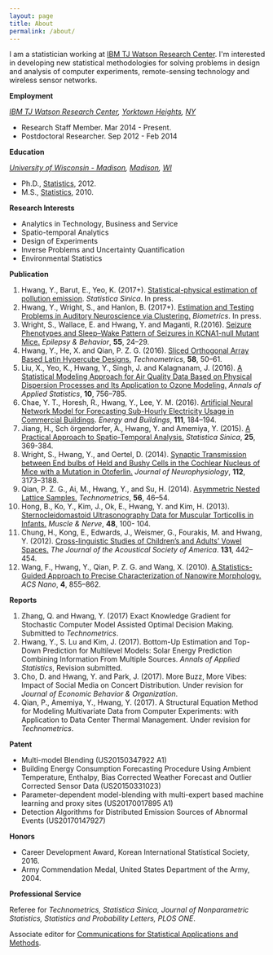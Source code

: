 ```yaml
---
layout: page
title: About
permalink: /about/
---
```

I am a statistician working at [IBM TJ Watson Research Center](http://www.research.ibm.com/labs/watson/index.shtml). I'm interested in developing new statistical methodologies for solving problems in design and analysis of computer experiments, remote-sensing technology and wireless sensor networks. 



__Employment__

_[IBM TJ Watson Research Center](http://www.research.ibm.com/labs/watson/index.shtml), [Yorktown Heights](https://goo.gl/maps/XJVGy1Rk8U82), [NY](http://www.ny.gov)_
* Research Staff Member.  Mar 2014 - Present. 
* Postdoctoral Researcher. Sep 2012  - Feb 2014

__Education__

_[University of Wisconsin - Madison](http://www.wisc.edu), [Madison](https://goo.gl/maps/cDpxj9jpsDq), [WI](http://www.wisconsin.gov/)_  
* Ph.D., [Statistics](http://www.stat.wisc.edu), 2012.
* M.S.,  [Statistics](http://www.stat.wisc.edu), 2010.

__Research Interests__
* Analytics in Technology, Business and Service
* Spatio-temporal Analytics
* Design of Experiments
* Inverse Problems and Uncertainty Quantification
* Environmental Statistics

__Publication__
1. Hwang, Y., Barut, E., Yeo, K. (2017+). [Statistical-physical estimation of pollution emission](http://www3.stat.sinica.edu.tw/preprint/SS-2016-0162_Preprint.pdf). *Statistica Sinica*. In press.
1. Hwang, Y., Wright, S., and Hanlon, B. (2017+). [Estimation and Testing Problems in Auditory Neuroscience via Clustering.](http://onlinelibrary.wiley.com/doi/10.1111/biom.12652/full) *Biometrics*. In press.
1. Wright, S., Wallace, E. and Hwang, Y. and Maganti, R.(2016). [Seizure Phenotypes and Sleep–Wake Pattern of Seizures in KCNA1-null Mutant Mice.](http://www.sciencedirect.com/science/article/pii/S1525505015006538) *Epilepsy & Behavior*, **55**, 24–29.
1. Hwang, Y., He, X. and Qian, P. Z. G. (2016). [Sliced Orthogonal Array Based Latin Hypercube Designs.](http://www.tandfonline.com/doi/abs/10.1080/00401706.2014.993092) *Technometrics*, **58**, 50–61.
1. Liu, X., Yeo, K., Hwang, Y., Singh, J. and Kalagnanam, J. (2016). [A Statistical Modeling Approach for Air Quality Data Based on Physical Dispersion Processes and Its Application to Ozone Modeling.](http://projecteuclid.org/euclid.aoas/1469199892) *Annals of Applied Statistics*, **10**, 756–785.
1. Chae, Y. T., Horesh, R., Hwang, Y., Lee, Y. M. (2016). [Artificial Neural Network Model for Forecasting Sub-Hourly Electricity Usage in Commercial Buildings](http://www.sciencedirect.com/science/article/pii/S0378778815304102). *Energy and Buildings*, **111**, 184–194.
1. Jiang, H., Sch ̈orgendorfer, A., Hwang, Y. and Amemiya, Y. (2015). [A Practical Approach to Spatio-Temporal Analysis.](http://www.jstor.org/stable/24311021) *Statistica Sinica*, **25**, 369-384.
1. Wright, S., Hwang, Y., and Oertel, D. (2014). [Synaptic Transmission between End bulbs of Held and Bushy Cells in the Cochlear Nucleus of Mice with a Mutation in Otoferlin.](http://jn.physiology.org/content/112/12/3173) *Journal of Neurophysiology*, **112**, 3173–3188.
1. Qian, P. Z. G., Ai, M., Hwang, Y., and Su, H. (2014). [Asymmetric Nested Lattice Samples.](http://www.tandfonline.com/doi/abs/10.1080/00401706.2013.800002) *Technometrics*, **56**, 46–54.
1. Hong, B., Ko, Y., Kim, J., Ok, E., Hwang, Y. and Kim, H. (2013). [Sternocleidomastoid Ultrasonography Data for Muscular Torticollis in Infants.](http://onlinelibrary.wiley.com/doi/10.1002/mus.23712/full) *Muscle & Nerve*, **48**, 100- 104.
1. Chung, H., Kong, E., Edwards, J., Weismer, G., Fourakis, M. and Hwang, Y. (2012). [Cross-linguistic Studies of Children’s and Adults’ Vowel Spaces.](http://asa.scitation.org/doi/abs/10.1121/1.3651823) *The Journal of the Acoustical Society of America*. **131**, 442–454.
1. Wang, F., Hwang, Y., Qian, P. Z. G. and Wang, X. (2010). [A Statistics-Guided Approach to Precise Characterization of Nanowire Morphology.](http://pubs.acs.org/doi/abs/10.1021/nn901530e) *ACS Nano*, **4**, 855–862.

__Reports__
1. Zhang, Q. and  Hwang, Y. (2017) Exact Knowledge Gradient for Stochastic Computer Model Assisted Optimal Decision Making. Submitted to *Technometrics*.
1. Hwang, Y., S. Lu and Kim, J. (2017). Bottom-Up Estimation and Top-Down Prediction for Multilevel Models: Solar Energy Prediction Combining Information From Multiple Sources. 
*Annals of Applied Statistics*, Revision submitted.
1. Cho, D. and  Hwang, Y. and Park, J. (2017).  More Buzz, More Vibes: Impact of Social Media on Concert Distribution. Under revision for  *Journal of Economic Behavior & Organization*.
1. Qian, P., Amemiya, Y.,  Hwang, Y. (2017). A Structural Equation Method for Modeling Multivariate Data from Computer Experiments: with Application to Data Center Thermal Management. 
Under revision for *Technometrics*.



__Patent__
* Multi-model Blending (US20150347922 A1)
* Building Energy Consumption Forecasting Procedure Using Ambient Temperature, Enthalpy, Bias Corrected Weather Forecast and Outlier  Corrected Sensor Data (US20150331023)
* Parameter-dependent model-blending with multi-expert based machine learning and proxy sites (US20170017895 A1)
* Detection Algorithms for Distributed Emission Sources of Abnormal Events (US20170147927)


__Honors__
* Career Development Award, Korean International Statistical Society, 2016.
* Army Commendation Medal, United States Department of the Army, 2004.

__Professional Service__

Referee for _Technometrics, Statistica Sinica, Journal of Nonparametric Statistics, Statistics and Probability Letters, PLOS ONE_.

Associate editor for [Communications for Statistical Applications and Methods](http://www.csam.or.kr/main.html). 


